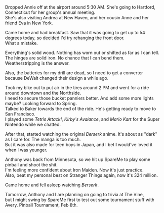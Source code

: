 Dropped Annie off at the airport around 5:30 AM. She's going to Hartford, Connecticut for her group's annual meeting.  
She's also visiting Andrea at New Haven, and her cousin Anne and her friend Eva in New York.  

Came home and had breakfast. Saw that it was going to get up to 54 degrees today, so decided I'd try rehanging the front door.  
What a mistake.  

Everything's solid wood. Nothing has worn out or shifted as far as I can tell.  
The hinges are solid iron. No chance that I can bend them.  
Weatherstripping is the answer.  

Also, the batteries for my drill are dead, so I need to get a converter because DeWalt changed their design a while ago.

Took my bike out to put air in the tires around 2 PM and went for a ride around downtown and the Northside.  
I need to secure those bucket panniers better. And add some more lights maybe? Looking forward to Spring.  
Talked to Baker towards the end of the ride. He's getting ready to move to San Francisco.  
I played some _Tetris Attack!_, _Kirby's Avalance_, and _Mario Kart_ for the Super Nintendo while we chatted.  

After that, started watching the original _Berserk_ anime. It's about as "dark" as I care for. The manga is too much.  
But it was also made for teen boys in Japan, and I bet I would've loved it when I was younger.  

Anthony was back from Minnesota, so we hit up SpareMe to play some pinball and shoot the shit.  
I'm feeling more confident about Iron Maiden. Now it's just practice.  
Also, beat my personal best on Stranger Things again, now it's 324 million.  

Came home and fell asleep watching _Berserk_.  

Tomorrow, Anthony and I are planning on going to trivia at The Vine,  
but I might swing by SpareMe first to test out some tournament stuff with Avery. Pinball Tournament, Feb 8th.
